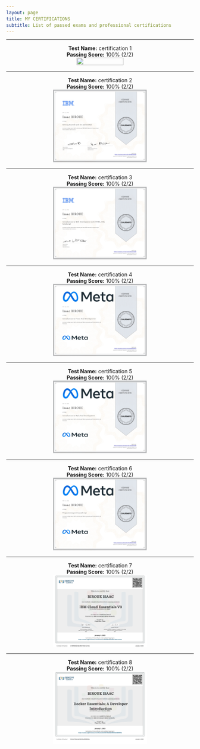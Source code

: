 ```yaml
---
layout: page
title: MY CERTIFICATIONS
subtitle: List of passed exams and professional certifications
---
```


--------------------------
<p align="center">
  <b>Test Name:</b> certification 1<br><b>Passing Score:</b> 100% (2/2) <br>
<a href="[website/assets/certificates/1.jpg]"><img src="[website/assets/certificates/1.jpg]" style="width: 50%; height: 50%"></a> <br>
</p>
<hr>
<p align="center">
  <b>Test Name:</b> certification 2<br><b>Passing Score:</b> 100% (2/2) <br>
<a href="/assets/certificates/2.jpg"><img src="/assets/certificates/2.jpg" style="width: 50%; height: 50%"></a> <br>
</p>
<hr>
<p align="center">
  <b>Test Name:</b> certification 3<br><b>Passing Score:</b> 100% (2/2) <br>
<a href="/assets/certificates/3.jpg"><img src="/assets/certificates/3.jpg" style="width: 50%; height: 50%"></a> <br>
</p>
<hr>
<p align="center">
  <b>Test Name:</b> certification 4<br><b>Passing Score:</b> 100% (2/2) <br>
<a href="/assets/certificates/4.jpg"><img src="/assets/certificates/4.jpg" style="width: 50%; height: 50%"></a> <br>
</p>
<hr>
<p align="center">
  <b>Test Name:</b> certification 5<br><b>Passing Score:</b> 100% (2/2) <br>
<a href="/assets/certificates/5.jpg"><img src="/assets/certificates/5.jpg" style="width: 50%; height: 50%"></a> <br>
</p>
<hr>
<p align="center">
  <b>Test Name:</b> certification 6<br><b>Passing Score:</b> 100% (2/2) <br>
<a href="/assets/certificates/6.jpg"><img src="/assets/certificates/6.jpg" style="width: 50%; height: 50%"></a> <br>
</p>
<hr>
<p align="center">
  <b>Test Name:</b> certification 7<br><b>Passing Score:</b> 100% (2/2) <br>
<a href="/assets/certificates/7.jpg"><img src="/assets/certificates/7.jpg" style="width: 50%; height: 50%"></a> <br>
</p>
<hr>
<p align="center">
  <b>Test Name:</b> certification 8<br><b>Passing Score:</b> 100% (2/2) <br>
<a href="/assets/certificates/8.jpg"><img src="/assets/certificates/8.jpg" style="width: 50%; height: 50%"></a> <br>
</p>


